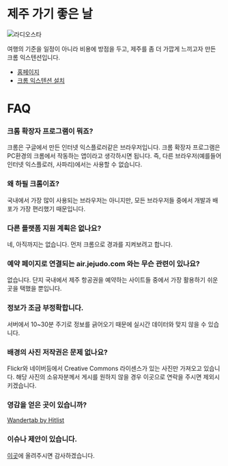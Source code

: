 # 제주 가기 좋은 날

![라디오스타](https://s3-ap-northeast-1.amazonaws.com/jeju/ras.gif)

여행의 기준을 일정이 아니라 비용에 방점을 두고, 제주를 좀 더 가깝게 느끼고자 만든 크롬 익스텐션입니다.

* [홈페이지](http://mrz1277.github.io/jeju-chrome)
* [크롬 익스텐션 설치](https://chrome.google.com/webstore/detail/mgmbbcnndjmdadmamjjglehplfncnlmp)

# FAQ

### 크롬 확장자 프로그램이 뭐죠?

크롬은 구글에서 만든 인터넷 익스플로러같은 브라우저입니다.
크롬 확장자 프로그램은 PC환경의 크롬에서 작동하는 앱이라고 생각하시면 됩니다.
즉, 다른 브라우저(예를들어 인터넷 익스플로러, 사파리)에서는 사용할 수 없습니다.

### 왜 하필 크롬이죠?

국내에서 가장 많이 사용되는 브라우저는 아니지만, 모든 브라우저들 중에서 개발과 배포가 가장 편리했기 때문입니다.

### 다른 플랫폼 지원 계획은 없나요?

네, 아직까지는 없습니다. 먼저 크롬으로 경과를 지켜보려고 합니다.

### 예약 페이지로 연결되는 air.jejudo.com 와는 무슨 관련이 있나요?

없습니다. 단지 국내에서 제주 항공권을 예약하는 사이트들 중에서 가장 활용하기 쉬운 곳을 택했을 뿐입니다.

### 정보가 조금 부정확합니다.

서버에서 10~30분 주기로 정보를 긁어오기 때문에 실시간 데이터와 맞지 않을 수 있습니다.

### 배경의 사진 저작권은 문제 없나요?

Flickr와 네이버등에서 Creative Commons 라이센스가 있는 사진만 가져오고 있습니다. 해당 사진의 소유자분께서 게시를 원하지 않을 경우 이곳으로 연락을 주시면 제외시키겠습니다.

### 영감을 얻은 곳이 있습니까?

[Wandertab by Hitlist](http://www.hitlistapp.com/wandertab/)

### 이슈나 제안이 있습니다.

[이곳](https://github.com/mrz1277/jeju-chrome/issues)에 올려주시면 감사하겠습니다.
